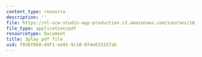 ```yaml
---
content_type: resource
description: ''
file: https://ol-ocw-studio-app-production.s3.amazonaws.com/courses/18-01sc-single-variable-calculus-fall-2010/f838f8b049f1ee919c10074e633157ab_--lPz7VFnKI.pdf
file_type: application/pdf
resourcetype: Document
title: 3play pdf file
uid: f838f8b0-49f1-ee91-9c10-074e633157ab
---
```

